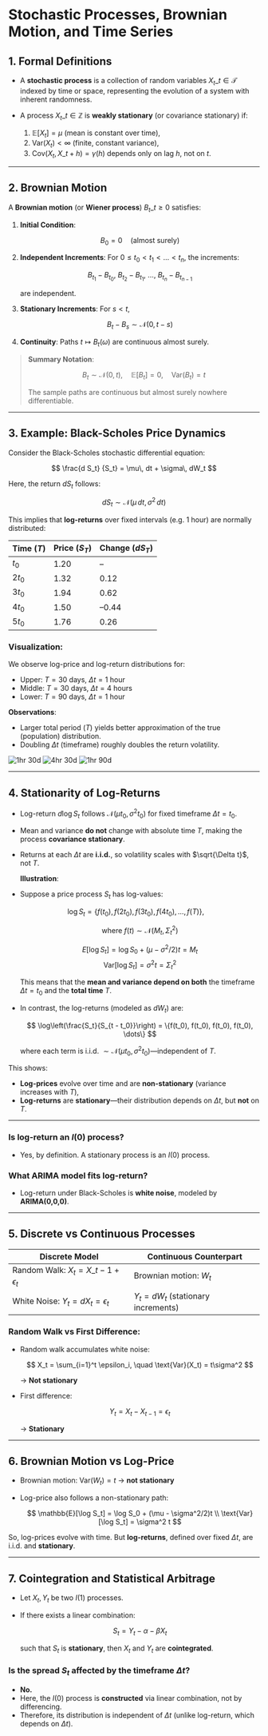 # **Stochastic Processes, Brownian Motion, and Time Series**

## **1. Formal Definitions**

- A **stochastic process** is a collection of random variables ${X_t}\_{t \in \mathcal{T}}$ indexed by time or space, representing the evolution of a system with inherent randomness.

- A process ${X_t}\_{t \in \mathbb{Z}}$ is **weakly stationary** (or covariance stationary) if:

  1. $\mathbb{E}[X_t] = \mu$ (mean is constant over time),
  2. $\text{Var}(X_t) < \infty$ (finite, constant variance),
  3. $\text{Cov}(X_t, X\_{t+h}) = \gamma(h)$ depends only on lag $h$, not on $t$.

---

## **2. Brownian Motion**

A **Brownian motion** (or **Wiener process**) ${B_t}\_{t \geq 0}$ satisfies:

1. **Initial Condition**:

   $$
   B_0 = 0 \quad \text{(almost surely)}
   $$

2. **Independent Increments**:
   For $0 \leq t_0 < t_1 < \dots < t_n$, the increments:

   $$
   B_{t_1} - B_{t_0},\ B_{t_2} - B_{t_1},\ \dots,\ B_{t_n} - B_{t_{n-1}}
   $$

   are independent.

3. **Stationary Increments**:
   For $s < t$,

   $$
   B_t - B_s \sim \mathcal{N}(0, t - s)
   $$

4. **Continuity**:
   Paths $t \mapsto B_t(\omega)$ are continuous almost surely.

> **Summary Notation**:
>
> $$
> B_t \sim \mathcal{N}(0, t), \quad \mathbb{E}[B_t] = 0, \quad \text{Var}(B_t) = t
> $$
>
> The sample paths are continuous but almost surely nowhere differentiable.

---

## **3. Example: Black-Scholes Price Dynamics**

Consider the Black-Scholes stochastic differential equation:

$$
\frac{d S_t} {S_t} = \mu\, dt + \sigma\, dW_t
$$

Here, the return $dS_t$ follows:

$$
dS_t \sim \mathcal{N}(\mu\, dt, \sigma^2\, dt)
$$

This implies that **log-returns** over fixed intervals (e.g. 1 hour) are normally distributed:

| Time ($T$) | Price ($S_T$) | Change ($dS_T$) |
| ---------- | ------------- | --------------- |
| $t_0$      | 1.20          | –               |
| $2t_0$     | 1.32          | 0.12            |
| $3t_0$     | 1.94          | 0.62            |
| $4t_0$     | 1.50          | –0.44           |
| $5t_0$     | 1.76          | 0.26            |

### Visualization:

We observe log-price and log-return distributions for:

- Upper: $T = 30$ days, $\Delta t = 1$ hour
- Middle: $T = 30$ days, $\Delta t = 4$ hours
- Lower: $T = 90$ days, $\Delta t = 1$ hour

**Observations**:

- Larger total period ($T$) yields better approximation of the true (population) distribution.
- Doubling $\Delta t$ (timeframe) roughly doubles the return volatility.

![1hr 30d](./log_price_and_return_distribution_1hr_30d.png)
![4hr 30d](./log_price_and_return_distribution_4hr_30d.png)
![1hr 90d](./log_price_and_return_distribution_1hr_90d.png)

---

## **4. Stationarity of Log-Returns**

- Log-return $d \log S_t$ follows $\mathcal{N}(\mu t_0, \sigma^2 t_0)$ for fixed timeframe $\Delta t = t_0$.
- Mean and variance **do not** change with absolute time $T$, making the process **covariance stationary**.
- Returns at each $\Delta t$ are **i.i.d.**, so volatility scales with $\sqrt{\Delta t}$, not $T$.

  **Illustration**:

- Suppose a price process $S_t$ has log-values:

  $$
  \log S_t = \{f(t_0), f(2t_0), f(3t_0), f(4t_0), \dots, f(T)\}, \quad
  $$

  $$
  \text{where } f(t)
  \sim \mathcal{N}(M_t , \Sigma_t^2)
  $$

  $$E[\log S_t] = \log S_0 + (\mu -\sigma^2/2) t = M_t$$
  $$\text{Var}[\log S_t] = \sigma^2 t = \Sigma^2_t$$

  This means that the **mean and variance depend on both** the timeframe $\Delta t = t_0$ and the **total time** $T$.

- In contrast, the log-returns (modeled as $dW_t$) are:

  $$
  \log\left(\frac{S_t}{S_{t - t_0}}\right) = \{f(t_0), f(t_0), f(t_0), f(t_0), \dots\}
  $$

  where each term is i.i.d. $\sim \mathcal{N}(\mu t_0, \sigma^2 t_0)$—independent of $T$.

This shows:

- **Log-prices** evolve over time and are **non-stationary** (variance increases with $T$),
- **Log-returns** are **stationary**—their distribution depends on $\Delta t$, but **not** on $T$.

---

### Is log-return an $I(0)$ process?

- Yes, by definition. A stationary process is an $I(0)$ process.

### What ARIMA model fits log-return?

- Log-return under Black-Scholes is **white noise**, modeled by **ARIMA(0,0,0)**.

---

## **5. Discrete vs Continuous Processes**

| Discrete Model                             | Continuous Counterpart               |
| ------------------------------------------ | ------------------------------------ |
| Random Walk: $X_t = X\_{t-1} + \epsilon_t$ | Brownian motion: $W_t$               |
| White Noise: $Y_t = dX_t = \epsilon_t$     | $Y_t = dW_t$ (stationary increments) |

### Random Walk vs First Difference:

- Random walk accumulates white noise:

  $$
  X_t = \sum_{i=1}^t \epsilon_i, \quad \text{Var}(X_t) = t\sigma^2
  $$

  → **Not stationary**

- First difference:

  $$
  Y_t = X_t - X_{t-1} = \epsilon_t
  $$

  → **Stationary**

---

## **6. Brownian Motion vs Log-Price**

- Brownian motion: $\text{Var}(W_t) = t$ → **not stationary**
- Log-price also follows a non-stationary path:

  $$
  \mathbb{E}[\log S_t] = \log S_0 + (\mu - \sigma^2/2)t \\
  \text{Var}[\log S_t] = \sigma^2 t
  $$

So, log-prices evolve with time. But **log-returns**, defined over fixed $\Delta t$, are i.i.d. and **stationary**.

---

## **7. Cointegration and Statistical Arbitrage**

- Let $X_t, Y_t$ be two $I(1)$ processes.
- If there exists a linear combination:

  $$
  S_t = Y_t - \alpha - \beta X_t
  $$

  such that $S_t$ is **stationary**, then $X_t$ and $Y_t$ are **cointegrated**.

### Is the spread $S_t$ affected by the timeframe $\Delta t$?

- **No.**
- Here, the $I(0)$ process is **constructed** via linear combination, not by differencing.
- Therefore, its distribution is independent of $\Delta t$ (unlike log-return, which depends on $\Delta t$).
